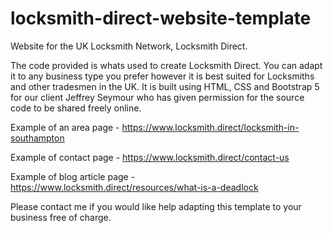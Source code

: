 # locksmith-direct-website-template
Website for the UK Locksmith Network, Locksmith Direct. 

The code provided is whats used to create Locksmith Direct. You can adapt it to any business type you prefer however it is best suited for Locksmiths and other tradesmen in the UK. It is built using HTML, CSS and Bootstrap 5 for our client Jeffrey Seymour who has given permission for the source code to be shared freely online.

Example of an area page - <a href="https://www.locksmith.direct/locksmith-in-southampton">https://www.locksmith.direct/locksmith-in-southampton</a>

Example of contact page - <a href="https://www.locksmith.direct/contact-us">https://www.locksmith.direct/contact-us</a>

Example of blog article page - <a href="https://www.locksmith.direct/resources/what-is-a-deadlock">https://www.locksmith.direct/resources/what-is-a-deadlock</a>

Please contact me if you would like help adapting this template to your business free of charge. 
